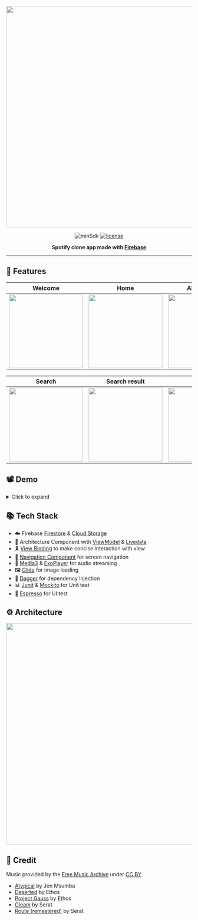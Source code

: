 <div align="center">
<img src="https://github.com/iamoscarliang/spotify-clone/blob/master/screenshot/feature_graph.png" width="600">
  
![minSdk](https://img.shields.io/badge/minSdk-21-brightgreen)
[![license](https://img.shields.io/badge/license-MIT-brightgreen)](https://github.com/iamoscarliang/spotify-clone/blob/master/LICENSE)

**Spotify clone app made with [Firebase](https://firebase.google.com/)**
</div>

---

## :pushpin: Features
Welcome                    |Home                       |Album detail               |Artist detail
:-------------------------:|:-------------------------:|:-------------------------:|:-------------------------:
<img src="https://github.com/iamoscarliang/spotify-clone/blob/master/screenshot/welcome.png" width="200">|<img src="https://github.com/iamoscarliang/spotify-clone/blob/master/screenshot/home.png" width="200">|<img src="https://github.com/iamoscarliang/spotify-clone/blob/master/screenshot/album_detail.png" width="200">|<img src="https://github.com/iamoscarliang/spotify-clone/blob/master/screenshot/artist_detail.png" width="200">

Search                     |Search result              |Library                    |Playlist detail   
:-------------------------:|:-------------------------:|:-------------------------:|:-------------------------:
<img src="https://github.com/iamoscarliang/spotify-clone/blob/master/screenshot/search.png" width="200">|<img src="https://github.com/iamoscarliang/spotify-clone/blob/master/screenshot/search_result.png" width="200">|<img src="https://github.com/iamoscarliang/spotify-clone/blob/master/screenshot/library.png" width="200">|<img src="https://github.com/iamoscarliang/spotify-clone/blob/master/screenshot/playlist_detail.png" width="200">

## :film_projector: Demo
<details>
     <summary> Click to expand </summary>
  
https://github.com/iamoscarliang/spotify-clone/assets/152960326/32371298-0836-40b2-85d5-d716423d226d

</details>

## :books: Tech Stack
- :cloud: Firebase [Firestore](https://firebase.google.com/docs/firestore) & [Cloud Storage](https://firebase.google.com/docs/storage)
- :wrench: Architecture Component with [ViewModel](https://developer.android.com/topic/libraries/architecture/viewmodel) & [Livedata](https://developer.android.com/topic/libraries/architecture/livedata)
- :reminder_ribbon: [View Binding](https://developer.android.com/topic/libraries/view-binding) to make concise interaction with view
- :ship: [Navigation Component](https://developer.android.com/guide/navigation) for screen navigation
- :musical_note: [Media3](https://developer.android.com/media/media3) & [ExoPlayer](https://developer.android.com/media/media3/exoplayer) for audio streaming
- :framed_picture: [Glide](https://github.com/bumptech/glide) for image loading
- :syringe: [Dagger](https://developer.android.com/training/dependency-injection/dagger-basics) for dependency injection
- :bar_chart: [Junit](https://developer.android.com/training/testing/local-tests) & [Mockito](https://github.com/mockito/mockito) for Unit test
- :iphone: [Espresso](https://developer.android.com/training/testing/espresso) for UI test

## :gear: Architecture
<img src="https://github.com/iamoscarliang/spotify-clone/blob/master/screenshot/arch.png" width="600">

## :handshake: Credit
Music provided by the [Free Music Archive](https://freemusicarchive.org) under [CC BY](https://creativecommons.org/licenses/by/4.0/)
- [Atypical](https://freemusicarchive.org/music/jen-msumba/atypical) by Jen Msumba
- [Deserted](https://freemusicarchive.org/music/ethos/deserted) by Ethos
- [Project Gauss](https://freemusicarchive.org/music/ethos/project-gauss) by Ethos
- [Gleam](https://freemusicarchive.org/music/serat/gleam) by Serat
- [Route (remastered)](https://freemusicarchive.org/music/serat/route-remastered) by Serat
